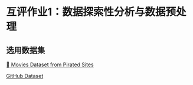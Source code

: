 # 互评作业1：数据探索性分析与数据预处理
## 选用数据集
[🎥 Movies Dataset from Pirated Sites](https://www.kaggle.com/datasets/arsalanrehman/movies-dataset-from-piracy-website)  

[GitHub Dataset](https://www.kaggle.com/datasets/nikhil25803/github-dataset)  

